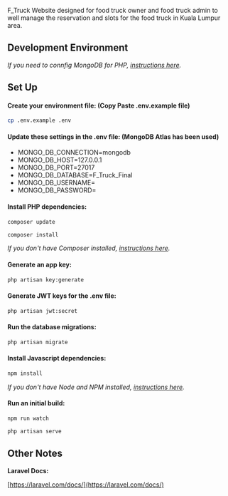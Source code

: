 F_Truck Website designed for food truck owner and food truck admin to well manage the reservation and slots for the food truck in Kuala Lumpur area.

## Development Environment

_If you need to connfig MongoDB for PHP, [instructions here](https://www.php.net/manual/es/mongodb.setup.php)._

## Set Up

#### Create your environment file: (Copy Paste .env.example file)

```bash
cp .env.example .env
```

#### Update these settings in the .env file: (MongoDB Atlas has been used)

-   MONGO_DB_CONNECTION=mongodb
-   MONGO_DB_HOST=127.0.0.1
-   MONGO_DB_PORT=27017
-   MONGO_DB_DATABASE=F_Truck_Final
-   MONGO_DB_USERNAME=
-   MONGO_DB_PASSWORD=

#### Install PHP dependencies:

```bash
composer update
```

```bash
composer install
```

_If you don't have Composer installed, [instructions here](https://getcomposer.org/)._

#### Generate an app key:

```bash
php artisan key:generate
```

#### Generate JWT keys for the .env file:

```bash
php artisan jwt:secret
```

#### Run the database migrations:

```bash
php artisan migrate
```

#### Install Javascript dependencies:

```bash
npm install
```

_If you don't have Node and NPM installed, [instructions here](https://www.npmjs.com/get-npm)._

#### Run an initial build:

```bash
npm run watch
```

```bash
php artisan serve
```

## Other Notes

**Laravel Docs:**

[https://laravel.com/docs/](https://laravel.com/docs/)
